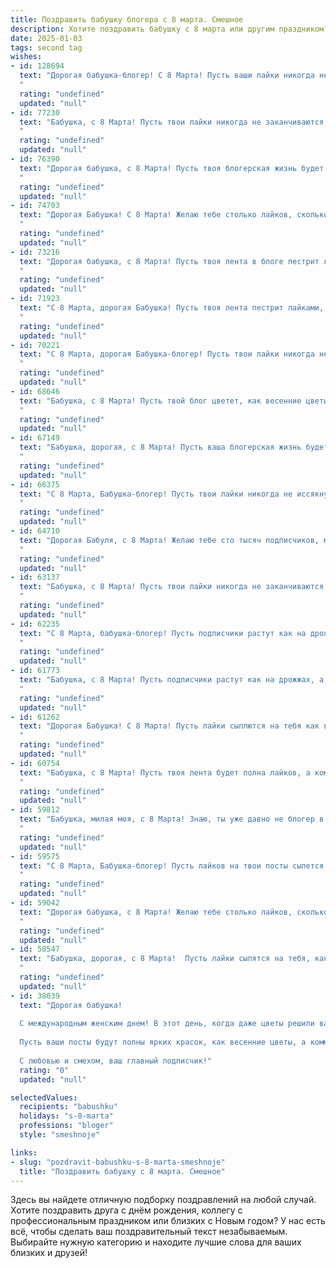 ```yaml
---
title: Поздравить бабушку блогера с 8 марта. Смешное
description: Хотите поздравить бабушку с 8 марта или другим праздником? Наш ИИ создаст незабываемое поздравление, а вы обязательно выделитесь среди других.  
date: 2025-01-03
tags: second tag
wishes:
- id: 128694
  text: "Дорогая бабушка-блогер! С 8 Марта! Пусть ваши лайки никогда не заканчиваются, подписчики растут как на дрожжах, а комментарии – только самые хвалебные (ну, или хотя бы смешные)!  Желаю вам море позитива, океан вдохновения и чтобы ваша жизнь была ярче, чем самые вирусные видео в Тик-Токе!
  "
  rating: "undefined"
  updated: "null"
- id: 77230
  text: "Бабушка, с 8 Марта! Пусть твои лайки никогда не заканчиваются, а подписчики продолжают расти, как твои любимые цветы! 🥳💐
  "
  rating: "undefined"
  updated: "null"
- id: 76390
  text: "Дорогая бабушка, с 8 Марта! Пусть твоя блогерская жизнь будет наполнена лайками, подписчиками и только позитивными комментариями!  😁  И пусть ты всегда будешь самой модной и стильной бабушкой в интернете! 😉
  "
  rating: "undefined"
  updated: "null"
- id: 74703
  text: "Дорогая Бабушка! С 8 Марта! Желаю тебе столько лайков, сколько у тебя внуков, и столько подписчиков, сколько у тебя рецептов! Пусть твоя жизнь будет яркой, интересной, и, конечно же, вирусной! 😁
  "
  rating: "undefined"
  updated: "null"
- id: 73216
  text: "Дорогая бабушка, с 8 Марта! Пусть твоя лента в блоге пестрит лайками, а комментарии всегда будут добрыми и позитивными. И пусть твоя аудитория никогда не устанет подписываться на твои новые посты! 🎉😂
  "
  rating: "undefined"
  updated: "null"
- id: 71923
  text: "С 8 Марта, дорогая Бабушка! Пусть твоя лента пестрит лайками, а количество подписчиков растет в геометрической прогрессии!  😉
  "
  rating: "undefined"
  updated: "null"
- id: 70221
  text: "С 8 Марта, дорогая Бабушка-блогер! Пусть твои лайки никогда не заканчиваются, а комментарии всегда будут добрыми и позитивными! 😉  Желаем тебе ярких и интересных постов, успешных коллабораций и, конечно же, бесконечного вдохновения! ❤️
  "
  rating: "undefined"
  updated: "null"
- id: 68646
  text: "Бабушка, с 8 Марта! Пусть твой блог цветет, как весенние цветы, а подписчики растут, как грибы после дождя!  😜  Желаем тебе много лайков, позитивных комментариев и чтобы все рецепты, которые ты делишься, были вкуснее, чем у шеф-повара!
  "
  rating: "undefined"
  updated: "null"
- id: 67149
  text: "Бабушка, дорогая, с 8 Марта! Пусть ваша блогерская жизнь будет полна лайков, комментариев и, конечно же, вечных молодости и энергии! 😜
  "
  rating: "undefined"
  updated: "null"
- id: 66375
  text: "С 8 Марта, Бабушка-блогер! Пусть твои лайки никогда не иссякнут, а подписчики только множатся! Желаю тебе креативных идей, вирусных роликов и море позитива в каждом кадре! 😜🎉
  "
  rating: "undefined"
  updated: "null"
- id: 64710
  text: "Дорогая Бабуля, с 8 Марта! Желаю тебе сто тысяч подписчиков, море лайков и только позитивных комментариев в твоем блоге! Пусть твоё творчество приносит радость и вдохновение, а жизнь будет полна ярких красок, как твои видео!
  "
  rating: "undefined"
  updated: "null"
- id: 63137
  text: "Бабушка, с 8 Марта! Пусть твои лайки никогда не заканчиваются, а комментарии всегда будут добрыми и позитивными! Пусть твой блог процветает и приносит тебе миллионы виртуальных объятий! 😉
  "
  rating: "undefined"
  updated: "null"
- id: 62235
  text: "С 8 Марта, бабушка-блогер! Пусть подписчики растут как на дрожжах, а лайки сыпятся как снег в январе!  🎉
  "
  rating: "undefined"
  updated: "null"
- id: 61773
  text: "Бабушка, с 8 Марта! Пусть подписчики растут как на дрожжах, а лайки сыпятся, как снег в январе! 😜  Пусть твои видео-рецепты станут вирусными, а комментарии — только добрыми и позитивными!  Будь самой популярной бабушкой-блогером на просторах интернета! 😉🎉
  "
  rating: "undefined"
  updated: "null"
- id: 61262
  text: "Дорогая Бабушка! С 8 Марта! Пусть лайки сыплются на тебя как весенние цветы, а комментарии радуют, словно первые лучи солнца! 💐  Оставайся самой крутой блогершей в мире, а мы будем с удовольствием следить за твоим творческим путем! ❤️
  "
  rating: "undefined"
  updated: "null"
- id: 60754
  text: "Бабушка, с 8 Марта! Пусть твоя лента будет полна лайков, а комментарии – только хвалебными! 💐  Желаю тебе столько подписчиков, сколько у тебя внуков, а может, даже больше! 😉
  "
  rating: "undefined"
  updated: "null"
- id: 59812
  text: "Бабушка, милая моя, с 8 Марта! Знаю, ты уже давно не блогер в прямом смысле слова, но подписчики у тебя точно есть - внуки!)) Желаю тебе столько лайков, сколько поместится в твоей любимой корзине с пряниками, и столько комментариев, сколько ты сможешь прочитать за чашечкой чая. 😉
  "
  rating: "undefined"
  updated: "null"
- id: 59575
  text: "С 8 Марта, Бабушка-блогер! Пусть лайков на твои посты сыпется больше, чем конфет в твоем детстве, а комментарии всегда будут добрыми и позитивными, как твои рецепты!
  "
  rating: "undefined"
  updated: "null"
- id: 59042
  text: "Дорогая бабушка, с 8 Марта! Желаю тебе столько лайков, сколько у тебя внуков, и столько подписчиков, сколько ты съела тортов за свою жизнь! 😉  Пусть твоё \"блогерочество\" приносит тебе только радость и славу! 🎉
  "
  rating: "undefined"
  updated: "null"
- id: 58547
  text: "Бабушка, дорогая, с 8 Марта!  Пусть лайки сыпятся на тебя, как комментарии под твоими видео, и пусть ни один тэг не пройдет мимо твоей внимательной, блогерской души! 😄💐
  "
  rating: "undefined"
  updated: "null"
- id: 38039
  text: "Дорогая бабушка!
  
  С международным женским днем! В этот день, когда даже цветы решили вас поздравить, хочу сказать, что вы — не только королева нашего семейного королевства, но и необыкновенный блогер нашей жизни! Ваши советы, как записать \"Как правильно варить компот\" или \"10 способов убеждать внуков делать уроки\", всегда находят десятки лайков в нашем сердце!
  
  Пусть ваши посты будут полны ярких красок, как весенние цветы, а комментарии — только добрыми и смешными! Желаю, чтобы каждый ваш день был наполнен счастьем, лайками и незабываемыми моментами, которые обязательно нужно запечатлеть в вашем блоге жизни.
  
  С любовью и смехом, ваш главный подписчик!"
  rating: "0"
  updated: "null"

selectedValues:
  recipients: "babushku"
  holidays: "s-8-marta"
  professions: "bloger"
  style: "smeshnoje"

links:
- slug: "pozdravit-babushku-s-8-marta-smeshnoje"
  title: "Поздравить бабушку с 8 марта. Смешное"
---
```


Здесь вы найдете отличную подборку поздравлений на любой случай. 
Хотите поздравить друга с днём рождения, коллегу с профессиональным праздником или близких с Новым годом? У нас есть всё, чтобы сделать ваш поздравительный текст незабываемым. Выбирайте нужную категорию и находите лучшие слова для ваших близких и друзей!
